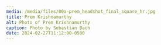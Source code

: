 ```yaml
---
media: /media/files/00a-prem_headshot_final_square_hr.jpg
title: Prem Krishnamurthy
alt: Photo of Prem Krishnamurthy
caption: Photo by Sebastian Bach
date: 2024-02-27T11:12:00-0500
---
```


